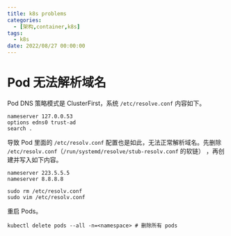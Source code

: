 ```yaml
---
title: k8s problems
categories: 
  - [架构,container,k8s]
tags:
  - k8s
date: 2022/08/27 00:00:00
---
```


# Pod 无法解析域名

Pod DNS 策略模式是 ClusterFirst，系统 `/etc/resolve.conf` 内容如下。

```shell
nameserver 127.0.0.53
options edns0 trust-ad
search .
```

导致 Pod 里面的 `/etc/resolv.conf` 配置也是如此，无法正常解析域名。先删除 `/etc/resolv.conf`（`/run/systemd/resolve/stub-resolv.conf` 的软链） ，再创建并写入如下内容。

```shell
nameserver 223.5.5.5
nameserver 8.8.8.8
```

```shell
sudo rm /etc/resolv.conf
sudo vim /etc/resolv.conf
```

重启 Pods。

```shell
kubectl delete pods --all -n=<namespace> # 删除所有 pods
```

